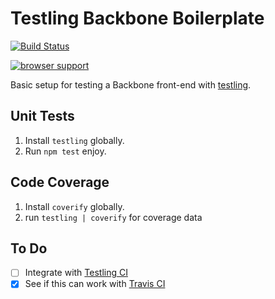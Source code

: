 # Testling Backbone Boilerplate

[![Build Status](http://img.shields.io/travis/omnibus-app/testling-backbone-boilerplate.svg?style=flat)](https://travis-ci.org/omnibus-app/testling-backbone-boilerplate)

[![browser support](https://ci.testling.com/nickb1080/testling-backbone-boilerplate.png)
](https://ci.testling.com/nickb1080/testling-backbone-boilerplate)

Basic setup for testing a Backbone front-end with [testling](https://github.com/substack/testling).

## Unit Tests

1. Install `testling` globally.
2. Run `npm test` enjoy.

## Code Coverage

1. Install `coverify` globally.
2. run `testling | coverify` for coverage data

## To Do
- [ ] Integrate with [Testling CI](http://ci.testling.com)
- [x] See if this can work with [Travis CI](https://travis-ci.org)

